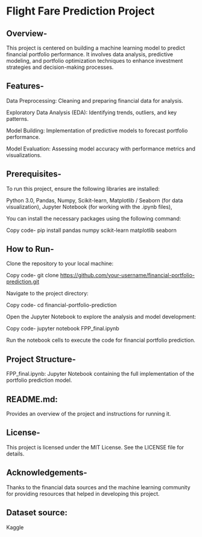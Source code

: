 # Flight Fare Prediction Project
## Overview-

This project is centered on building a machine learning model to predict financial portfolio performance. 
It involves data analysis, predictive modeling, and portfolio optimization techniques to enhance investment strategies and decision-making processes.


## Features-

Data Preprocessing: 
Cleaning and preparing financial data for analysis.

Exploratory Data Analysis (EDA): Identifying trends, outliers, and key patterns.

Model Building: Implementation of predictive models to forecast portfolio performance.

Model Evaluation: Assessing model accuracy with performance metrics and visualizations.

## Prerequisites-

To run this project, ensure the following libraries are installed:


Python 3.0, 
Pandas, 
Numpy, 
Scikit-learn, 
Matplotlib / Seaborn (for data visualization), 
Jupyter Notebook (for working with the .ipynb files), 

You can install the necessary packages using the following command:

Copy code- pip install pandas numpy scikit-learn matplotlib seaborn

## How to Run- 

Clone the repository to your local machine:

Copy code- git clone https://github.com/your-username/financial-portfolio-prediction.git

Navigate to the project directory:

Copy code- cd financial-portfolio-prediction

Open the Jupyter Notebook to explore the analysis and model development:

Copy code- jupyter notebook FPP_final.ipynb

Run the notebook cells to execute the code for financial portfolio prediction.

## Project Structure- 

FPP_final.ipynb: Jupyter Notebook containing the full implementation of the portfolio prediction model.

## README.md: 
Provides an overview of the project and instructions for running it.

## License- 
This project is licensed under the MIT License. See the LICENSE file for details.

## Acknowledgements- 
Thanks to the financial data sources and the machine learning community for providing resources that helped in developing this project.
## Dataset source: 
Kaggle
